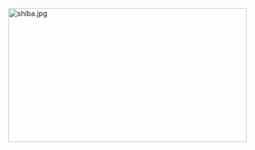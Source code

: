  <img src="https://gist.github.com/takidog/f2e650d47333d19bf609fb01227f7adb/raw/905d67deac1c6f16519c949cdce48e177216996f/shiba.jpg" width = "480" height = "270" alt="shiba.jpg" align=center />